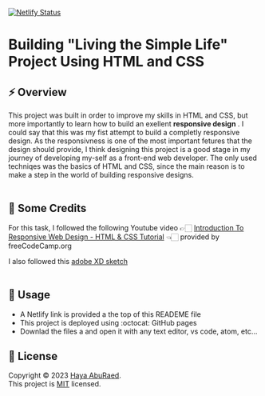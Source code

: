 [![Netlify Status](https://api.netlify.com/api/v1/badges/69068d37-29f7-4ba3-9770-6e6198305461/deploy-status)](https://app.netlify.com/sites/heartfelt-elf-02422b/deploys)
# Building "Living the Simple Life" Project Using HTML and CSS

## ⚡ Overview
This project was built in order to improve my skills in HTML and CSS, but more importantly to learn how to build an exellent **responsive design** . I could say that this was my fist attempt to build a completly responsive design. As the responsivness is one of the most important fetures that the design should provide, I think designing this project is a good stage in my journey of developing my-self as a front-end web developer. The only used techniqes was the basics of HTML and CSS, since the main reason is to make a step in the world of building responsive designs.
<br/><br/>

## 📄 Some Credits
For this task, I followed the following Youtube video 👉🏻 <a href="https://www.youtube.com/watch?v=srvUrASNj0s" target="_blank">Introduction To Responsive Web Design - HTML & CSS Tutorial</a> 👈🏻 provided by freeCodeCamp.org 
<br/>

I also followed this <a href="https://xd.adobe.com/spec/75d448ea-569a-4b7e-721b-9bbd3b2b97b9-03e5/grid" target="_blank"> adobe XD sketch </a>
<br/><br/>

## 🚀 Usage
- A Netlify link is provided a the top of this READEME file
- This project is deployed using :octocat: GitHub pages
- Downlad the files a and open it with any text editor, vs code, atom, etc... 

## 📝 License
Copyright © 2023 [Haya AbuRaed](https://github.com/HayaAbuRaed).<br />
This project is [MIT](https://github.com/HayaAbuRaed/Living-the-Simple-Life-Project/blob/master/LICENSE) licensed.
